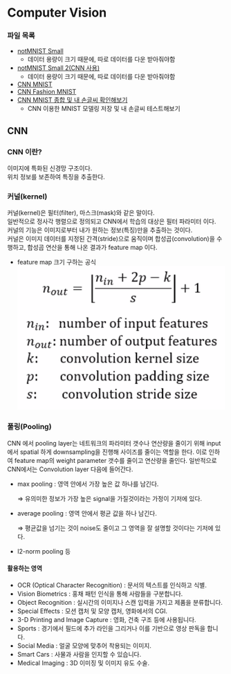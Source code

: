 # Computer Vision

### 파일 목록
- [notMNIST Small](./jupyter_file/not_MNIST_small.ipynb)  
    - 데이터 용량이 크기 때문에, 따로 데이터를 다운 받아줘야함  
- [notMNIST Small 2(CNN 사용)](./jupyter_file/not_MNIST_small_2.ipynb)  
    - 데이터 용량이 크기 때문에, 따로 데이터를 다운 받아줘야함
- [CNN MNIST](./jupyter_file/CNN_MNIST.ipynb)  
- [CNN Fashion MNIST](./jupyter_file/CNN_MNIST_2.ipynb)    
- [CNN MNIST 종합 및 내 손글씨 확인해보기](./jupyter_file/MNIST.ipynb)  
    - CNN 이용한 MNIST 모델링 저장 및 내 손글씨 테스트해보기  


## CNN
### CNN 이란?
이미지에 특화된 신경망 구조이다.  
위치 정보를 보존하여 특징을 추출한다.  
### 커널(kernel)
커널(kernel)은 필터(filter), 마스크(mask)와 같은 말이다.  
일반적으로 정사각 행렬으로 정의되고 CNN에서 학습의 대상은 필터 파라미터 이다.  
커널의 기능은 이미지로부터 내가 원하는 정보(특징)만을 추출하는 것이다.  
커널은 이미지 데이터를 지정된 간격(stride)으로 움직이며 합성곱(convolution)을 수행하고, 합성곱 연산을 통해 나온 결과가 feature map 이다.  
- feature map 크기 구하는 공식  
![feature map 크기 구하는 공식](./img/cnn_n_out.png)  
  
### 풀링(Pooling)
CNN 에서 pooling layer는 네트워크의 파라미터 갯수나 연산량을 줄이기 위해 input에서 spatial 하게 downsampling을 진행해 사이즈를 줄이는 역할을 한다. 이로 인하여 feature map의 weight parameter 갯수를 줄이고 연산량을 줄인다. 일반적으로 CNN에서는 Convolution layer 다음에 들어간다.  

- max pooling : 영역 안에서 가장 높은 값 하나를 남긴다.  
    
    ⇒ 유의미한 정보가 가장 높은 signal을 가질것이라는 가정이 기저에 있다.  
    
- average pooling : 영역 안에서 평균 값을 하나 남긴다.  
    
    ⇒ 평균값을 넘기는 것이 noise도 줄이고 그 영역을 잘 설명할 것이다는 기저에 있다.  
    
- l2-norm pooling 등  


#### 활용하는 영역  
- OCR (Optical Character Recognition) : 문서의 텍스트를 인식하고 식별.  
- Vision Biometrics : 홍채 패턴 인식을 통해 사람들을 구분합니다.  
- Object Recognition : 실시간의 이미지나 스캔 입력을 가지고 제품을 분류합니다.  
- Special Effects : 모션 캡처 및 모양 캡처, 영화에서의 CGI.  
- 3-D Printing and Image Capture : 영화, 건축 구조 등에 사용됩니다.  
- Sports : 경기에서 필드에 추가 라인을 그리거나 이를 기반으로 영상 판독을 합니다.  
- Social Media : 얼굴 모양에 맞추어 착용되는 이미지.  
- Smart Cars : 사물과 사람을 인지할 수 있습니다.  
- Medical Imaging : 3D 이미징 및 이미지 유도 수술.  
  